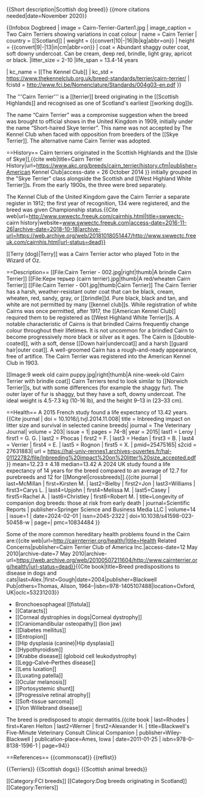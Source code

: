 {{Short description|Scottish dog breed}}
{{more citations needed|date=November 2020}}
<!-- Put article text AFTER this infobox markup. See: -->
<!-- Wikipedia:WikiProject Dog breeds/Templates for more info.-->

{{Infobox Dogbreed
| image = Cairn-Terrier-Garten1.jpg
| image_caption = Two Cairn Terriers showing variations in coat colour
| name = Cairn Terrier
| country = [[Scotland]]
| weight = {{convert|10|-|16|lb|kg|abbr=on}}
| height = {{convert|9|-|13|in|cm|abbr=on}}
| coat = Abundant shaggy outer coat, soft downy undercoat. Can be cream, deep red, brindle, light gray, apricot or black.
|litter_size  = 2-10
|life_span = 13.4-14 years
<!-----Kennel club standards----->
| kc_name        = [[The Kennel Club]]
| kc_std         = https://www.thekennelclub.org.uk/breed-standards/terrier/cairn-terrier/
| fcistd         = http://www.fci.be/Nomenclature/Standards/004g03-en.pdf
}}<!-- End Infobox Dogbreed info. Article Begins Here. Please use British English in this article. -->

The '''Cairn Terrier''' is a [[terrier]] breed originating in the [[Scottish Highlands]] and recognised as one of Scotland's earliest [[working dog]]s.

The name “Cairn Terrier” was a compromise suggestion when the breed was brought to official shows in the United Kingdom in 1909, initially under the name “Short-haired Skye terrier”. This name was not accepted by The Kennel Club when faced with opposition from breeders of the [[Skye Terrier]]. The alternative name Cairn Terrier was adopted.

==History==
Cairn terriers originated in the Scottish Highlands and the [[Isle of Skye]],<ref>{{cite web|title=Cairn Terrier History|url=https://www.akc.org/breeds/cairn_terrier/history.cfm|publisher=American Kennel Club|access-date = 26 October 2014 }}</ref> initially grouped in the "Skye Terrier" class alongside the Scottish and [[West Highland White Terrier]]s. From the early 1900s, the three were bred separately.

The Kennel Club of the United Kingdom gave the Cairn Terrier a separate register in 1912; the first year of recognition, 134 were registered, and the breed was given Championship status.<ref>{{Cite web|url=http://www.swwectc.freeuk.com/cairnhis.html|title=swwectc- cairn history|website=www.swwectc.freeuk.com|access-date=2016-11-26|archive-date=2018-10-18|archive-url=https://web.archive.org/web/20181018051447/http://www.swwectc.freeuk.com/cairnhis.html|url-status=dead}}</ref>

[[Terry (dog)|Terry]] was a Cairn Terrier actor who played Toto in the Wizard of Oz.

==Description==
[[File:Cairn Terrier - 002.jpg|right|thumb|A brindle Cairn Terrier]]
[[File:Керн терьер (cairn terrier).jpg|thumb|A red/wheaten Cairn Terrier]]
[[File:Cairn Terrier - 001.jpg|thumb|Cairn Terrier]]
The Cairn Terrier has a harsh, weather-resistant outer coat that can be black, cream, wheaten, red, sandy, gray, or [[brindle]]d. Pure black, black and tan, and white are not permitted by many [[kennel club]]s. While registration of white Cairns was once permitted, after 1917, the [[American Kennel Club]] required them to be registered as [[West Highland White Terrier]]s. A notable characteristic of Cairns is that brindled Cairns frequently change colour throughout their lifetimes. It is not uncommon for a brindled Cairn to become progressively more black or silver as it ages. The Cairn is [[double-coated]], with a soft, dense [[Down hair|undercoat]] and a harsh [[guard hair|outer coat]]. A well-groomed Cairn has a rough-and-ready appearance, free of artifice. The Cairn Terrier was registered into the American Kennel Club in 1903.

[[Image:9 week old cairn puppy.jpg|right|thumb|A nine-week-old Cairn Terrier with brindle coat]]
Cairn Terriers tend to look similar to [[Norwich Terrier]]s, but with some differences (for example the shaggy fur). The outer layer of fur is shaggy, but they have a soft, downy undercoat. The ideal weight is 4.5-7.3&nbsp;kg (10-16&nbsp;lb), and the height 9–13 in (23–33&nbsp;cm).

==Health==
A 2015 French study found a life expectancy of 13.42 years.<ref>{{Cite journal | doi = 10.1016/j.tvjl.2014.11.008| title = Inbreeding impact on litter size and survival in selected canine breeds| journal = The Veterinary Journal| volume = 203| issue = 1| pages = 74–8| year = 2015| last1 = Leroy | first1 = G. G. | last2 = Phocas | first2 = F. | last3 = Hedan | first3 = B. | last4 = Verrier | first4 = E. | last5 = Rognon | first5 = X. | pmid=25475165| s2cid = 27631883| url = https://hal-univ-rennes1.archives-ouvertes.fr/hal-01122782/file/Inbreeding%20impact%20on%20litter%20size_accepted.pdf }} mean=12.23 ± 4.18 median=13.42</ref> A 2024 UK study found a life expectancy of 14 years for the breed compared to an average of 12.7 for purebreeds and 12 for [[Mongrel|crossbreeds]].<ref>{{cite journal | last=McMillan | first=Kirsten M. | last2=Bielby | first2=Jon | last3=Williams | first3=Carys L. | last4=Upjohn | first4=Melissa M. | last5=Casey | first5=Rachel A. | last6=Christley | first6=Robert M. | title=Longevity of companion dog breeds: those at risk from early death | journal=Scientific Reports | publisher=Springer Science and Business Media LLC | volume=14 | issue=1 | date=2024-02-01 | issn=2045-2322 | doi=10.1038/s41598-023-50458-w | page=| pmc=10834484 }}</ref>

Some of the more common hereditary health problems found in the Cairn are:<ref>{{cite web|url=http://cairnterrier.org/health/|title=Health Related Concerns|publisher=Cairn Terrier Club of America Inc.|access-date=12 May 2010|archive-date=7 May 2010|archive-url=https://web.archive.org/web/20100507211604/http://www.cairnterrier.org/health/|url-status=dead}}</ref><ref>{{Cite book|title=Breed predispositions to disease in dogs and cats|last=Alex.|first=Gough|date=2004|publisher=Blackwell Pub|others=Thomas, Alison, 1964–|isbn=978-1405107488|location=Oxford, UK|oclc=53231203}}</ref>
* Bronchoesophageal [[fistula]]
* [[Cataracts]]
* [[Corneal dystrophies in dogs|Corneal dystrophy]]
* [[Craniomandibular osteopathy]] (lion jaw)
* [[Diabetes mellitus]]
* [[Entropion]]
* [[Hip dysplasia (canine)|Hip dysplasia]]
* [[Hypothyroidism]]
* [[Krabbe disease]] (globoid cell leukodystrophy)
* [[Legg–Calvé–Perthes disease]]
* [[Lens luxation]]
* [[Luxating patella]]
* [[Ocular melanosis]]
* [[Portosystemic shunt]]
* [[Progressive retinal atrophy]]
* [[Soft-tissue sarcoma]]
* [[Von Willebrand disease]]


The breed is predisposed to atopic dermatitis.<ref>{{cite book | last=Rhodes | first=Karen Helton | last2=Werner | first2=Alexander H. | title=Blackwell's Five-Minute Veterinary Consult Clinical Companion | publisher=Wiley-Blackwell | publication-place=Ames, Iowa | date=2011-01-25 | isbn=978-0-8138-1596-1 | page=94}}</ref>

==References==
{{commonscat}}
{{reflist}}

{{Terriers}}
{{Scottish dogs}}
{{Scottish animal breeds}}

[[Category:FCI breeds]]
[[Category:Dog breeds originating in Scotland]]
[[Category:Terriers]]